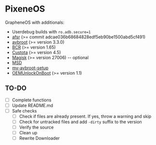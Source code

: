 # PixeneOS

GrapheneOS with additionals:

- Userdebug builds with `ro.adb.secure=1`
- [afsr](https://github.com/chenxiaolong/afsr) (>= commit adcae036b68684828edf5eb90be1500abd5cf491)
- [avbroot](https://github.com/chenxiaolong/avbroot) (>= version 3.3.0)
- [BCR](https://github.com/chenxiaolong/BCR) (>= version 1.65)
- [Custota](https://github.com/chenxiaolong/Custota) (>= version 4.5)
- [Magisk](https://github.com/pixincreate/Magisk) (>= version 27006) -- optional
- [MSD](https://github.com/chenxiaolong/MSD)
- [my-avbroot-setup](https://github.com/chenxiaolong/my-avbroot-setup)
- [OEMUnlockOnBoot](https://github.com/chenxiaolong/OEMUnlockOnBoot) (>= version 1.1)


## TO-DO

- [ ] Complete functions
- [ ] Update README.md
- [ ] Safe checks
  - [ ] Check if files are already present. If yes, throw a warning and skip
  - [ ] Check for untracked files and add `-dirty` suffix to the version
  - [ ] Verify the source
  - [ ] Clean up
  - [ ] Rewrite Downloader
